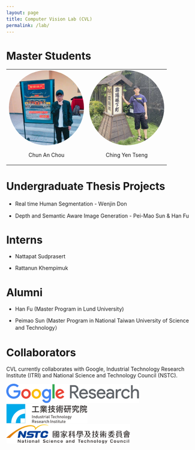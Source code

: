 ```yaml
---
layout: page
title: Computer Vision Lab (CVL)
permalink: /lab/
---
```



# <b>Master Students</b>

<table style="width: 100%; text-align: center;">
  <tr>
    <td style="vertical-align: middle; text-align: center;">
      <img src="/images/CA_Chou.jpg" alt="Chun An Chou" style="border-radius: 50%; width: 200px; height: 200px; object-fit: cover;"><br>
      <p align="center">Chun An Chou</p>
    </td>
    <td style="vertical-align: middle; text-align: center;">
       <img src="/images/CY_Tseng.jpg" alt="Ching Yen Tseng" style="border-radius: 50%; width: 200px; height: 200px; object-fit: cover;"><br>
      <p align="center">Ching Yen Tseng</p>
    </td>
  </tr>
</table>

# <b>Undergraduate Thesis Projects </b>

- Real time Human Segmentation - Ｗenjin Don

- Depth and Semantic Aware Image Generation - Pei-Mao Sun & Han Fu



# <b>Interns </b>

- Nattapat Sudprasert

- Rattanun Khempimuk



# <b>Alumni</b>

- Han Fu (Master Program in Lund University)

- Peimao Sun (Master Program in National Taiwan University of Science and Technology）



# <b>Collaborators</b>

CVL currently collaborates with Google, Industrial Technology Research Institute (ITRI) and National Science and Technology Council (NSTC).

<img src="/images/logo_GoogleResearch.png" width="354" height="51"> 
<img src="/images/itri_log.png" width="216" height="51">
<img src="/images/NSTC_logo.png" width="330" height="51">

